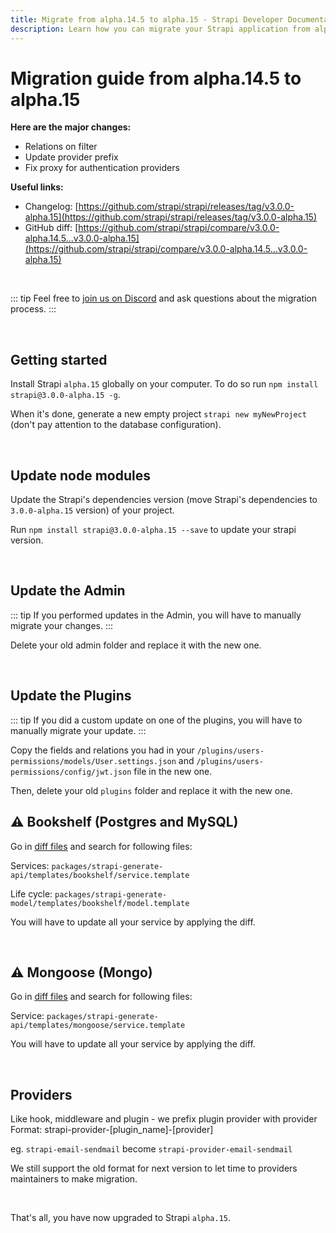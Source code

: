 ```yaml
---
title: Migrate from alpha.14.5 to alpha.15 - Strapi Developer Documentation
description: Learn how you can migrate your Strapi application from alpha.14.5 to alpha.15.
---
```


# Migration guide from alpha.14.5 to alpha.15

**Here are the major changes:**

- Relations on filter
- Update provider prefix
- Fix proxy for authentication providers

**Useful links:**

- Changelog: [https://github.com/strapi/strapi/releases/tag/v3.0.0-alpha.15](https://github.com/strapi/strapi/releases/tag/v3.0.0-alpha.15)
- GitHub diff: [https://github.com/strapi/strapi/compare/v3.0.0-alpha.14.5...v3.0.0-alpha.15](https://github.com/strapi/strapi/compare/v3.0.0-alpha.14.5...v3.0.0-alpha.15)

<br>

::: tip
Feel free to [join us on Discord](http://discord.com/invite/WFrDyNzNDU) and ask questions about the migration process.
:::

<br>

## Getting started

Install Strapi `alpha.15` globally on your computer. To do so run `npm install strapi@3.0.0-alpha.15 -g`.

When it's done, generate a new empty project `strapi new myNewProject` (don't pay attention to the database configuration).

<br>

## Update node modules

Update the Strapi's dependencies version (move Strapi's dependencies to `3.0.0-alpha.15` version) of your project.

Run `npm install strapi@3.0.0-alpha.15 --save` to update your strapi version.

<br>

## Update the Admin

::: tip
If you performed updates in the Admin, you will have to manually migrate your changes.
:::

Delete your old admin folder and replace it with the new one.

<br>

## Update the Plugins

::: tip
If you did a custom update on one of the plugins, you will have to manually migrate your update.
:::

Copy the fields and relations you had in your `/plugins/users-permissions/models/User.settings.json` and `/plugins/users-permissions/config/jwt.json` file in the new one.

Then, delete your old `plugins` folder and replace it with the new one.

## ⚠️ Bookshelf (Postgres and MySQL)

Go in [diff files](https://github.com/strapi/strapi/compare/v3.0.0-alpha.14.5...v3.0.0-alpha.15) and search for following files:

Services: `packages/strapi-generate-api/templates/bookshelf/service.template`

Life cycle: `packages/strapi-generate-model/templates/bookshelf/model.template`

You will have to update all your service by applying the diff.

<br>

## ⚠️ Mongoose (Mongo)

Go in [diff files](https://github.com/strapi/strapi/compare/v3.0.0-alpha.14.5...v3.0.0-alpha.15) and search for following files:

Service: `packages/strapi-generate-api/templates/mongoose/service.template`

You will have to update all your service by applying the diff.

<br>

## Providers

Like hook, middleware and plugin - we prefix plugin provider with provider
Format: strapi-provider-[plugin_name]-[provider]

eg. `strapi-email-sendmail` become `strapi-provider-email-sendmail`

We still support the old format for next version to let time to providers maintainers to make migration.

<br>

That's all, you have now upgraded to Strapi `alpha.15`.
